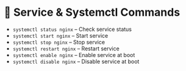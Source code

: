 # 🔧 Service & Systemctl Commands

- `systemctl status nginx` – Check service status
- `systemctl start nginx` – Start service
- `systemctl stop nginx` – Stop service
- `systemctl restart nginx` – Restart service
- `systemctl enable nginx` – Enable service at boot
- `systemctl disable nginx` – Disable service at boot
